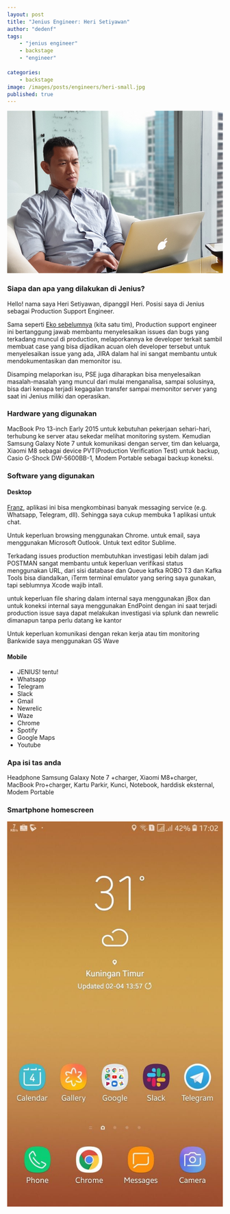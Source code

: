 ```yaml
---
layout: post
title: "Jenius Engineer: Heri Setiyawan"
author: "dedenf"
tags:
    - "jenius engineer"
    - backstage
    - "engineer"

categories: 
    - backstage
image: /images/posts/engineers/heri-small.jpg
published: true
---
```


[![Heri Setiyawan](/images/posts/engineers/heri-setiyawan/heri-small.jpg)](/images/posts/engineers/heri-setiyawan/heri-large.jpg)
### Siapa dan apa yang dilakukan di Jenius?
Hello! nama saya Heri Setiyawan, dipanggil Heri. Posisi saya di Jenius sebagai Production Support Engineer.

Sama seperti [Eko sebelumnya](https://jenius.tech/2019/01/05/jenius-engineer-eko-pramulanto/) (kita satu tim), Production support engineer ini bertanggung jawab membantu menyelesaikan issues dan bugs yang terkadang muncul di production, melaporkannya ke developer terkait sambil membuat case yang bisa dijadikan acuan oleh developer tersebut untuk menyelesaikan issue yang ada, JIRA dalam hal ini sangat membantu untuk mendokumentasikan dan memonitor isu.
<!-- more -->

Disamping melaporkan isu, PSE juga diharapkan bisa menyelesaikan masalah-masalah yang muncul dari mulai menganalisa, sampai solusinya, bisa dari kenapa terjadi kegagalan transfer sampai memonitor server yang saat ini Jenius miliki dan operasikan.


### Hardware yang digunakan
MacBook Pro 13-inch Early 2015 untuk kebutuhan pekerjaan sehari-hari, terhubung ke server atau sekedar melihat monitoring system. Kemudian Samsung Galaxy Note 7 untuk komunikasi dengan server, tim dan keluarga, Xiaomi M8 sebagai device PVT(Production Verification Test) untuk backup, Casio G-Shock DW-5600BB-1, Modem Portable sebagai backup koneksi.

### Software yang digunakan
#### Desktop
[Franz](https://meetfranz.com/), aplikasi ini bisa mengkombinasi banyak messaging service (e.g. Whatsapp, Telegram, dll). Sehingga saya cukup membuka 1 aplikasi untuk chat.

Untuk keperluan browsing menggunakan Chrome. untuk email, saya menggunakan Microsoft Outlook. Untuk text editor Sublime.

Terkadang issues production membutuhkan investigasi lebih dalam jadi POSTMAN sangat membantu untuk keperluan verifikasi status menggunakan URL, dari sisi database dan Queue kafka ROBO T3 dan Kafka Tools bisa diandalkan, iTerm terminal emulator yang sering saya gunakan, tapi seblumnya Xcode wajib intall.

untuk keperluan file sharing dalam internal saya menggunakan jBox dan untuk koneksi internal saya menggunakan EndPoint dengan ini saat terjadi production issue saya dapat melakukan investigasi via splunk dan newrelic dimanapun tanpa perlu datang ke kantor

Untuk keperluan komunikasi dengan rekan kerja atau tim monitoring Bankwide saya menggunakan GS Wave

#### Mobile
- JENIUS! tentu!
- Whatsapp
- Telegram
- Slack
- Gmail
- Newrelic
- Waze
- Chrome
- Spotify
- Google Maps
- Youtube

### Apa isi tas anda
Headphone Samsung Galaxy Note 7 +charger, Xiaomi M8+charger, MacBook Pro+charger, Kartu Parkir, Kunci, Notebook, harddisk eksternal, Modem Portable

### Smartphone homescreen
[![Heri Setiyawan Homescreen](/images/posts/engineers/heri-setiyawan/heri-hs-small.jpg)](/images/posts/engineers/heri-setiyawan/heri-hs-large.jpg)